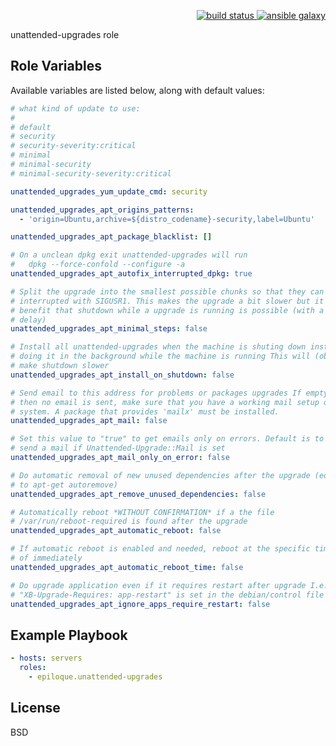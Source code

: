 <p align="right">
    <a href="https://travis-ci.org/epiloque/ansible-unattended-upgrades">
        <img src="https://travis-ci.org/epiloque/ansible-unattended-upgrades.svg?branch=master"
             alt="build status">
    </a>
        <a href="https://galaxy.ansible.com/epiloque/unattended-upgrades">
        <img src="https://img.shields.io/badge/ansible--galaxy-unattended--upgrades-blue.svg"
             alt="ansible galaxy">
    </a>
</p>

unattended-upgrades role

## Role Variables

Available variables are listed below, along with default values:

```yaml
# what kind of update to use:
#
# default
# security
# security-severity:critical
# minimal
# minimal-security
# minimal-security-severity:critical

unattended_upgrades_yum_update_cmd: security

unattended_upgrades_apt_origins_patterns:
  - 'origin=Ubuntu,archive=${distro_codename}-security,label=Ubuntu'

unattended_upgrades_apt_package_blacklist: []

# On a unclean dpkg exit unattended-upgrades will run
#   dpkg --force-confold --configure -a
unattended_upgrades_apt_autofix_interrupted_dpkg: true

# Split the upgrade into the smallest possible chunks so that they can be
# interrupted with SIGUSR1. This makes the upgrade a bit slower but it has the
# benefit that shutdown while a upgrade is running is possible (with a small
# delay)
unattended_upgrades_apt_minimal_steps: false

# Install all unattended-upgrades when the machine is shuting down instead of
# doing it in the background while the machine is running This will (obviously)
# make shutdown slower
unattended_upgrades_apt_install_on_shutdown: false

# Send email to this address for problems or packages upgrades If empty or unset
# then no email is sent, make sure that you have a working mail setup on your
# system. A package that provides 'mailx' must be installed.
unattended_upgrades_apt_mail: false

# Set this value to "true" to get emails only on errors. Default is to always
# send a mail if Unattended-Upgrade::Mail is set
unattended_upgrades_apt_mail_only_on_error: false

# Do automatic removal of new unused dependencies after the upgrade (equivalent
# to apt-get autoremove)
unattended_upgrades_apt_remove_unused_dependencies: false

# Automatically reboot *WITHOUT CONFIRMATION* if a the file
# /var/run/reboot-required is found after the upgrade
unattended_upgrades_apt_automatic_reboot: false

# If automatic reboot is enabled and needed, reboot at the specific time instead
# of immediately
unattended_upgrades_apt_automatic_reboot_time: false

# Do upgrade application even if it requires restart after upgrade I.e.
# "XB-Upgrade-Requires: app-restart" is set in the debian/control file
unattended_upgrades_apt_ignore_apps_require_restart: false
```

## Example Playbook

```yaml
- hosts: servers
  roles:
    - epiloque.unattended-upgrades
```

## License

BSD
